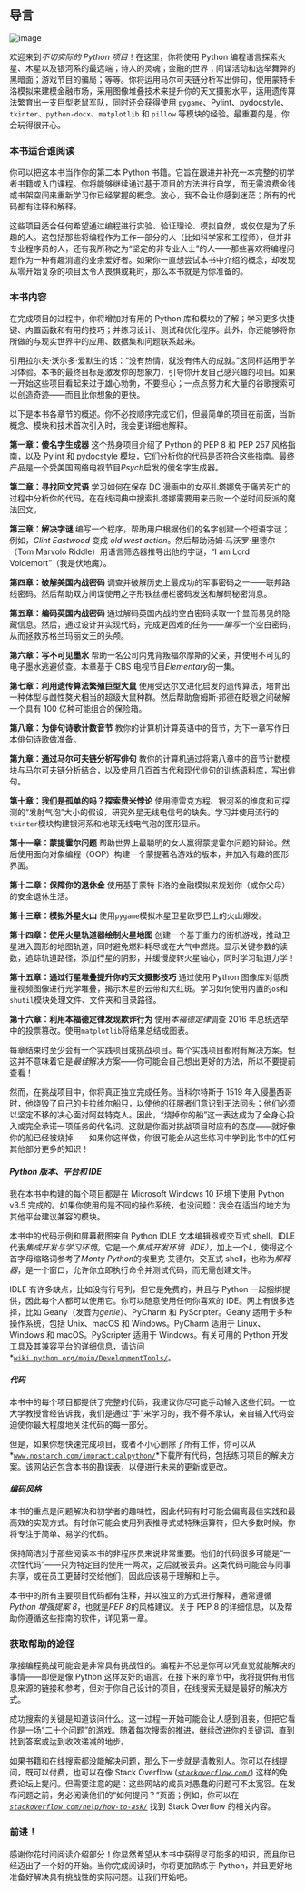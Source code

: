 ## **导言**

![image](img/common01.jpg)

欢迎来到*不切实际的 Python 项目*！在这里，你将使用 Python 编程语言探索火星、木星以及银河系的最远端；诗人的灵魂；金融的世界；间谍活动和选举舞弊的黑暗面；游戏节目的骗局；等等。你将运用马尔可夫链分析写出俳句，使用蒙特卡洛模拟来建模金融市场，采用图像堆叠技术来提升你的天文摄影水平，运用遗传算法繁育出一支巨型老鼠军队，同时还会获得使用 `pygame`、Pylint、pydocstyle、`tkinter`、`python-docx`、`matplotlib` 和 `pillow` 等模块的经验。最重要的是，你会玩得很开心。

### **本书适合谁阅读**

你可以把这本书当作你的第二本 Python 书籍。它旨在跟进并补充一本完整的初学者书籍或入门课程。你将能够继续通过基于项目的方法进行自学，而无需浪费金钱或书架空间来重新学习你已经掌握的概念。放心，我不会让你感到迷茫；所有的代码都有注释和解释。

这些项目适合任何希望通过编程进行实验、验证理论、模拟自然，或仅仅是为了乐趣的人。这包括那些将编程作为工作一部分的人（比如科学家和工程师），但并非专业程序员的人，还有我所称之为“坚定的非专业人士”的人——那些喜欢将编程问题作为一种有趣消遣的业余爱好者。如果你一直想尝试本书中介绍的概念，却发现从零开始复杂的项目太令人畏惧或耗时，那么本书就是为你准备的。

### **本书内容**

在完成项目的过程中，你将增加对有用的 Python 库和模块的了解；学习更多快捷键、内置函数和有用的技巧；并练习设计、测试和优化程序。此外，你还能够将你所做的与现实世界中的应用、数据集和问题联系起来。

引用拉尔夫·沃尔多·爱默生的话：“没有热情，就没有伟大的成就。”这同样适用于学习体验。本书的最终目标是激发你的想象力，引导你开发自己感兴趣的项目。如果一开始这些项目看起来过于雄心勃勃，不要担心；一点点努力和大量的谷歌搜索可以创造奇迹——而且比你想象的更快。

以下是本书各章节的概述。你不必按顺序完成它们，但最简单的项目在前面，当新概念、模块和技术首次引入时，我会更详细地解释。

**第一章：傻名字生成器** 这个热身项目介绍了 Python 的 PEP 8 和 PEP 257 风格指南，以及 Pylint 和 pydocstyle 模块，它们分析你的代码是否符合这些指南。最终产品是一个受美国网络电视节目*Psych*启发的傻名字生成器。

**第二章：寻找回文咒语** 学习如何在保存 DC 漫画中的女巫扎塔娜免于痛苦死亡的过程中分析你的代码。在在线词典中搜索扎塔娜需要用来击败一个逆时间反派的魔法回文。

**第三章：解决字谜** 编写一个程序，帮助用户根据他们的名字创建一个短语字谜；例如，*Clint Eastwood* 变成 *old west action*。然后帮助汤姆·马沃罗·里德尔（Tom Marvolo Riddle）用语言筛选器推导出他的字谜，“I am Lord Voldemort”（我是伏地魔）。

**第四章：破解美国内战密码** 调查并破解历史上最成功的军事密码之一——联邦路线密码。然后帮助双方间谍使用之字形铁丝栅栏密码发送和解码秘密消息。

**第五章：编码英国内战密码** 通过解码英国内战的空白密码读取一个显而易见的隐藏信息。然后，通过设计并实现代码，完成更困难的任务——*编写*一个空白密码，从而拯救苏格兰玛丽女王的头颅。

**第六章：写不可见墨水** 帮助一名公司内鬼背叛福尔摩斯的父亲，并使用不可见的电子墨水逃避侦查。本章基于 CBS 电视节目*Elementary*的一集。

**第七章：利用遗传算法繁殖巨型大鼠** 使用受达尔文进化启发的遗传算法，培育出一种体型与雌性獒犬相当的超级大鼠种群。然后帮助詹姆斯·邦德在眨眼之间破解一个具有 100 亿种可能组合的保险箱。

**第八章：为俳句诗歌计数音节** 教你的计算机计算英语中的音节，为下一章写作日本俳句诗歌做准备。

**第九章：通过马尔可夫链分析写俳句** 教你的计算机通过将第八章中的音节计数模块与马尔可夫链分析结合，以及使用几百首古代和现代俳句的训练语料库，写出俳句。

**第十章：我们是孤单的吗？探索费米悖论** 使用德雷克方程、银河系的维度和可探测的“发射气泡”大小的假设，研究外星无线电信号的缺失。学习并使用流行的`tkinter`模块构建银河系和地球无线电气泡的图形显示。

**第十一章：蒙提霍尔问题** 帮助世界上最聪明的女人赢得蒙提霍尔问题的辩论。然后使用面向对象编程（OOP）构建一个蒙提著名游戏的版本，并加入有趣的图形界面。

**第十二章：保障你的退休金** 使用基于蒙特卡洛的金融模拟来规划你（或你父母）的安全退休生活。

**第十三章：模拟外星火山** 使用`pygame`模拟木星卫星欧罗巴上的火山爆发。

**第十四章：使用火星轨道器绘制火星地图** 创建一个基于重力的街机游戏，推动卫星进入圆形的地图轨道，同时避免燃料耗尽或在大气中燃烧。显示关键参数的读数，追踪轨道路径，添加行星的阴影，并缓慢旋转火星轴心，同时学习轨道力学！

**第十五章：通过行星堆叠提升你的天文摄影技巧** 通过使用 Python 图像库对低质量视频图像进行光学堆叠，揭示木星的云带和大红斑。学习如何使用内置的`os`和`shutil`模块处理文件、文件夹和目录路径。

**第十六章：利用本福德定律发现欺诈行为** 使用*本福德定律*调查 2016 年总统选举中的投票篡改。使用`matplotlib`将结果总结成图表。

每章结束时至少会有一个实践项目或挑战项目。每个实践项目都附有解决方案。但这并不意味着它是*最佳*解决方案——你可能会自己想出更好的方法，所以不要提前查看！

然而，在挑战项目中，你将真正独立完成任务。当科尔特斯于 1519 年入侵墨西哥时，他烧毁了自己的卡拉维尔船只，以使他的征服者们意识到无法回头；他们必须以坚定不移的决心面对阿兹特克人。因此，“烧掉你的船”这一表达成为了全身心投入或完全承诺一项任务的代名词。这就是你面对挑战项目时应有的态度——就好像你的船已经被烧掉——如果你这样做，你很可能会从这些练习中学到比书中的任何其他部分更多的知识！

#### ***Python 版本、平台和 IDE***

我在本书中构建的每个项目都是在 Microsoft Windows 10 环境下使用 Python v3.5 完成的。如果你使用的是不同的操作系统，也没问题：我会在适当的地方为其他平台建议兼容的模块。

本书中的代码示例和屏幕截图来自 Python IDLE 文本编辑器或交互式 shell。IDLE 代表*集成开发与学习环境*。它是一个*集成开发环境（IDE）*，加上一个*L*，使得这个首字母缩略词参考了*Monty Python*的埃里克·艾德尔。交互式 shell，也称为*解释器*，是一个窗口，允许你立即执行命令并测试代码，而无需创建文件。

IDLE 有许多缺点，比如没有行号列，但它是免费的，并且与 Python 一起捆绑提供，因此每个人都可以使用它。你可以随意使用任何你喜欢的 IDE。网上有很多选择，比如 Geany（发音为*genie*）、PyCharm 和 PyScripter。Geany 适用于多种操作系统，包括 Unix、macOS 和 Windows。PyCharm 适用于 Linux、Windows 和 macOS。PyScripter 适用于 Windows。有关可用的 Python 开发工具及其兼容平台的详细信息，请访问*[`wiki.python.org/moin/DevelopmentTools/`](https://wiki.python.org/moin/DevelopmentTools/)。

#### ***代码***

本书中的每个项目都提供了完整的代码，我建议你尽可能手动输入这些代码。一位大学教授曾经告诉我，我们是通过“手”来学习的，我不得不承认，亲自输入代码会迫使你最大程度地关注代码的每一部分。

但是，如果你想快速完成项目，或者不小心删除了所有工作，你可以从*[`www.nostarch.com/impracticalpython/`](https://www.nostarch.com/impracticalpython/)*下载所有代码，包括练习项目的解决方案。该网站还包含本书的勘误表，以便进行未来的更新或更改。

#### ***编码风格***

本书的重点是问题解决和初学者的趣味性，因此代码有时可能会偏离最佳实践和最高效的实现方式。有时你可能会使用列表推导式或特殊运算符，但大多数时候，你将专注于简单、易学的代码。

保持简洁对于那些阅读本书的非程序员来说非常重要。他们的代码很多可能是“一次性代码”——只为特定目的使用一两次，之后就被丢弃。这类代码可能会与同事共享，或在员工更替时交给他们，因此应该易于理解和上手。

本书中的所有主要项目代码都有注释，并以独立的方式进行解释，通常遵循*Python 增强提案 8*，也就是*PEP 8*的风格建议。关于 PEP 8 的详细信息，以及帮助你遵循这些指南的软件，详见第一章。

### **获取帮助的途径**

承接编程挑战可能会是非常具有挑战性的。编程并不总是你可以凭直觉就能解决的事情——即便是像 Python 这样友好的语言。在接下来的章节中，我将提供有用信息来源的链接和参考，但对于你自己设计的项目，在线搜索无疑是最好的解决方式。

成功搜索的关键是知道该问什么。这一过程一开始可能会让人感到沮丧，但把它看作是一场“二十个问题”的游戏。随着每次搜索的推进，继续改进你的关键词，直到找到答案或达到收效递减的地步。

如果书籍和在线搜索都没能解决问题，那么下一步就是请教别人。你可以在线提问，既可以付费，也可以在像 Stack Overflow (*[`stackoverflow.com/`](https://stackoverflow.com/)*) 这样的免费论坛上提问。但需要注意的是：这些网站的成员对愚蠢的问题可不太宽容。在发布问题之前，务必阅读他们的“如何提问？”页面；例如，你可以在 *[`stackoverflow.com/help/how-to-ask/`](http://stackoverflow.com/help/how-to-ask/)* 找到 Stack Overflow 的相关内容。

### **前进！**

感谢你花时间阅读介绍部分！你显然希望从本书中获得尽可能多的知识，而且你已经迈出了一个好的开始。当你完成阅读时，你将更加熟练于 Python，并且更好地准备好解决具有挑战性的实际问题。让我们开始吧。
